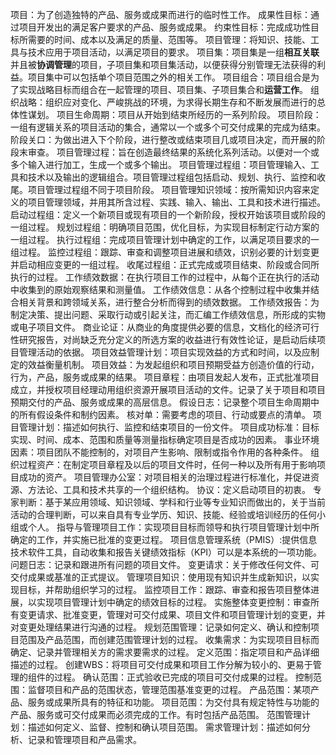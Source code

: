 项目：为了创造独特的产品、服务或成果而进行的临时性工作。
成果性目标：通过项目开发出的满足客户要求的产品、服务或成果。
约束性目标：完成成功性目标所需要的时间、成本以及满足的质量、范围等。
项目管理：将知识、技能、工具与技术应用于项目活动，以满足项目的要求。
项目集：项目集是一组**相互关联**并且被**协调管理**的项目，子项目集和项目集活动，以便获得分别管理无法获得的利益。项目集中可以包括单个项目范围之外的相关工作。
项目组合：项目组合是为了实现战略目标而组合在一起管理的项目、项目集、子项目集合和**运营工作**。
组织战略：组织应对变化、严峻挑战的环境，为求得长期生存和不断发展而进行的总体性谋划。
项目生命周期：项目从开始到结束所经历的一系列阶段。
项目阶段：一组有逻辑关系的项目活动的集合，通常以一个或多个可交付成果的完成为结束。
阶段关口：为做出进入下个阶段，进行整改或结束项目几或项目决定，而开展的阶段末审查。
项目管理过程：旨在创造最终结果的系统化系列活动。以便对一个或多个输入进行加工，生成一个或多个输出。
项目管理过程组：项目管理输入、工具和技术以及输出的逻辑组合。项目管理过程组包括启动、规划、执行、监控和收尾。项目管理过程组不同于项目阶段。
项目管理知识领域：按所需知识内容来定义的项目管理领域，并用其所含过程、实践、输入、输出、工具和技术进行描述。
启动过程组：定义一个新项目或现有项目的一个新阶段，授权开始该项目或阶段的一组过程。
规划过程组：明确项目范围，优化目标，为实现目标制定行动方案的一组过程。
执行过程组：完成项目管理计划中确定的工作，以满足项目要求的一组过程。
监控过程组：跟踪、审查和调整项目进展和绩效，识别必要的计划变更并启动相应变更的一组过程。
收尾过程组：正式完成或项目结束、阶段或合同所执行的过程。
工作绩效数据：在执行项目工作的过程中，从每个正在执行的活动中收集到的原始观察结果和测量值。
工作绩效信息：从各个控制过程中收集并结合相关背景和跨领域关系，进行整合分析而得到的绩效数据。
工作绩效报告：为制定决策、提出问题、采取行动或引起关注，而汇编工作绩效信息，所形成的实物或电子项目文件。
商业论证：从商业的角度提供必要的信息，文档化的经济可行性研究报告，对尚缺乏充分定义的所选方案的收益进行有效性论证，是启动后续项目管理活动的依据。
项目效益管理计划：项目实现效益的方式和时间，以及应制定的效益衡量机制。
项目效益：为发起组织和项目预期受益方创造价值的行动，行为，产品，服务或成果的结果。
项目章程：由项目发起人发布，正式批准项目成立，并授权项目经理动用组织资源开展项目活动的文件。记录了关于项目和项目预期交付的产品、服务或成果的高层信息。
假设日志：记录整个项目生命周期中的所有假设条件和制约因素。
核对单：需要考虑的项目、行动或要点的清单。
项目管理计划：描述如何执行、监控和结束项目的一份文件。
项目成功标准：目标实现、时间、成本、范围和质量等测量指标确定项目是否成功的因素。
事业环境因素：项目团队不能控制的，对项目产生影响、限制或指令作用的各种条件。
组织过程资产：在制定项目章程及以后的项目文件时，任何一种以及所有用于影响项目成功的资产。
项目管理办公室：对项目相关的治理过程进行标准化，并促进资源、方法论、工具和技术共享的一个组织结构。
协议：定义启动项目的初衷。
专家判断：基于某应用领域、知识领域、学科和行业等专业知识而做出的，关于当前活动的合理判断，可以来自具有专业学历、知识、技能、经验或培训经历的任何小组或个人。
指导与管理项目工作：实现项目目标而领导和执行项目管理计划中所确定的工作，并实施已批准的变更过程。
项目信息管理系统（PMIS）:提供信息技术软件工具，自动收集和报告关键绩效指标（KPI）可以是本系统的一项功能。
问题日志：记录和跟进所有问题的项目文件。
变更请求：关于修改任何文件、可交付成果或基准的正式提议。
管理项目知识：使用现有知识并生成新知识，以实现目标，并帮助组织学习的过程。
监控项目工作：跟踪、审查和报告项目整体进展，以实现项目管理计划中确定的绩效目标的过程。
实施整体变更控制：审查所有变更请求、批准变更，管理对可交付成果、项目文件和项目管理计划的变更，并对变更处理结果进行沟通的过程。
规划范围管理：记录如何定义、确认和控制项目范围及产品范围，而创建范围管理计划的过程。
收集需求：为实现项目目标而确定、记录并管理相关方的需求要需求的过程。
定义范围：指定项目和产品详细描述的过程。
创建WBS：将项目可交付成果和项目工作分解为较小的、更易于管理的组件的过程。
确认范围：正式验收已完成的项目可交付成果的过程。
控制范围：监督项目和产品的范围状态，管理范围基准变更的过程。
产品范围：某项产品、服务或成果所具有的特征和功能。
项目范围：为交付具有规定特性与功能的产品、服务或可交付成果而必须完成的工作。有时包括产品范围。
范围管理计划：描述如何定义、监督、控制和确认项目范围。
需求管理计划：描述如何分析、记录和管理项目和产品需求。
